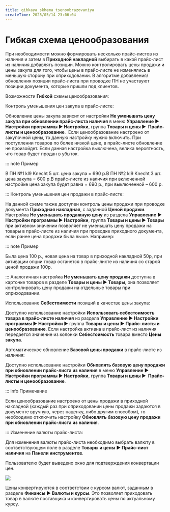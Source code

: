 ```yaml
---
title: gibkaya_skhema_tsenoobrazovaniya
createTime: 2025/05/14 23:06:04
---
```

# Гибкая схема ценообразования

При необходимости можно формировать несколько прайс-листов из наличия и затем в **Приходной накладной** выбирать в какой прайс-лист из наличия добавлять позиции. Можно контролировать цены продажи и цены закупа для того, чтобы цены в прайс-листе не изменялись в меньшую сторону при оприходовании. В алгоритме добавления/обновления позиции прайс-листа при проводке ПН не участвуют позиции документа, которые пришли под клиентов.

Возможности **Гибкой** схемы ценообразования:

Контроль уменьшения цен закупа в прайс-листе:

Обновление цены закупа зависит от настройки **Не уменьшать цену закупа при обновлении прайс-листа наличия** в меню **Управление ► Настройки программы ► Настройки**, группа **Товары и цены ►  Прайс-листы и ценообразование**.  Если ценообразование настроено от закупочной цены, то данную настройку нужно включить. При поступлении товаров по более низкой цене, в прайс-листе обновление не произойдет. Если данная настройка выключена, велика вероятность, что товар будет продан в убыток.

::: note Пример

В ПН №1 kl9 Knecht 5 шт. цена закупа = 690 р.В ПН №2 kl9 Knecht 3 шт. цена закупа = 600 р.В прайс-листе из наличия при включенной настройке цена закупа будет равна = 690 р., при выключенной – 600 р.

:::
Контроль уменьшения цен продажи в прайс-листе:

На данной схеме также доступен контроль цены продажи при проводке документа **Приходная накладная**, с заданной **Ценой продажи**. Настройка **Не уменьшать продажную цену** из раздела **Управление** **► Настройки программы ► Настройки**, группа **Товары и цены ► Товары** при активном значении позволяет не уменьшать цену продажи на товары в прайс-листе из наличия при проводке приходного документа, если ранее цена продажи была выше. Например: 

::: note Пример

Была цена 100 р., новая цена на товар в приходной накладной 50р, при активации опции товар останется в прайс-листе из наличия со старой ценой продажи 100р.

:::
Аналогичная настройка **Не уменьшать цену продажи** доступна в карточке товаров в разделе **Товары и цены ► Товары**, она позволяет контролировать цену продажи на отдельные товары при оприходовании.

Использование **Себестоимости** позиций в качестве цены закупа:

Доступно использование настройки **Использовать себестоимость товара в прайс-листе наличия** из раздела **Управление ► Настройки программы ► Настройки ►** группа **Товары и цены ► Прайс-листы и ценообразование**. Если настройка активна в прайс-лист из наличия передается значение из колонки **Себестоимость** товара вместо **Цены закупа**.

Автоматическое обновление **Базовой цены продажи** в прайс-листе из наличия:

Доступно использование настройки **Обновлять базовую цену продажи при обновлении прайс-листа из наличия** в меню **Управление ► Настройки программы ► Настройки**, группа **Товары и цены ►  Прайс-листы и ценообразование**.

::: info Примечание

Если ценообразование настроено от цены продажи в приходной накладной (каждый раз при оприходовании цены продажи задаются в документе вручную, через наценку, либо другим способом), то необходимо отключить настройку **Обновлять базовую цену продажи при обновлении прайс-листа из наличия**.

:::
Изменение валюты прайс-листа:

Для изменения валюты прайс-листа необходимо выбрать валюту в соответствующем поле в разделе **Товары и цены** **► Прайс-лист наличия** на **Панели инструментов**.

Пользователю будет выведено окно для подтверждения конвертации цен.

![](096.png)

Цены конвертируются в соответствии с курсом валют, заданным в разделе **Финансы** **► Валюты и курсы**. Это позволяет приходовать товар в валюте поставщика и конвертировать цены по актуальному курсу.
